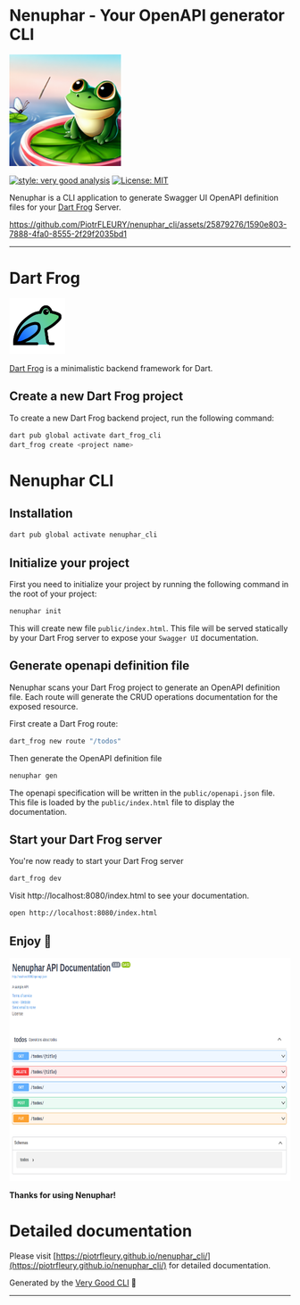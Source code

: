# Nenuphar - Your OpenAPI generator CLI

<img 
    src="https://raw.githubusercontent.com/PiotrFLEURY/nenuphar_cli/main/docs/pictures/logo.png" 
    alt="nenuphar logo generated using Microsoft Designer" 
    width="200" 
    height="200" />

[![style: very good analysis][very_good_analysis_badge]][very_good_analysis_link]
[![License: MIT][license_badge]][license_link]

Nenuphar is a CLI application to generate Swagger UI OpenAPI definition files for your  [Dart Frog](https://dartfrog.vgv.dev/) Server. 

https://github.com/PiotrFLEURY/nenuphar_cli/assets/25879276/1590e803-7888-4fa0-8555-2f29f2035bd1

---

# Dart Frog

<img src="https://raw.githubusercontent.com/PiotrFLEURY/nenuphar_cli/main/docs/pictures/dart_frog_logo.svg" width="100" height="100" />

[Dart Frog](https://dartfrog.vgv.dev/) is a minimalistic backend framework for Dart.

## Create a new Dart Frog project

To create a new Dart Frog backend project, run the following command:

```sh
dart pub global activate dart_frog_cli
dart_frog create <project name>
```

# Nenuphar CLI

## Installation

```sh
dart pub global activate nenuphar_cli
```

## Initialize your project

First you need to initialize your project by running the following command in the root of your project:

```sh
nenuphar init
```

This will create new file `public/index.html`. This file will be served statically by your Dart Frog server to expose your `Swagger UI` documentation.

## Generate openapi definition file

Nenuphar scans your Dart Frog project to generate an OpenAPI definition file.
Each route will generate the CRUD operations documentation for the exposed resource.

First create a Dart Frog route:

```sh
dart_frog new route "/todos"
```

Then generate the OpenAPI definition file

```sh
nenuphar gen
```

The openapi specification will be written in the `public/openapi.json` file.
This file is loaded by the `public/index.html` file to display the documentation.

## Start your Dart Frog server

You're now ready to start your Dart Frog server

```sh
dart_frog dev
```

Visit http://localhost:8080/index.html to see your documentation.

```sh
open http://localhost:8080/index.html
```

## Enjoy 🎉

<img src="https://raw.githubusercontent.com/PiotrFLEURY/nenuphar_cli/main/docs/pictures/nenuphar_swagger.png" height="400" />

__Thanks for using Nenuphar!__

# Detailed documentation

Please visit [https://piotrfleury.github.io/nenuphar_cli/](https://piotrfleury.github.io/nenuphar_cli/) for detailed documentation.

Generated by the [Very Good CLI][very_good_cli_link] 🤖

---

[license_badge]: https://img.shields.io/badge/license-bsd_3_clause-blue
[license_link]: https://opensource.org/licenses/bsd-3-clause
[very_good_analysis_badge]: https://img.shields.io/badge/style-very_good_analysis-B22C89.svg
[very_good_analysis_link]: https://pub.dev/packages/very_good_analysis
[very_good_cli_link]: https://github.com/VeryGoodOpenSource/very_good_cli
